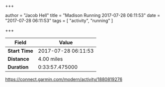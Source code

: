 +++

author = "Jacob Hell"
title = "Madison Running 2017-07-28 06:11:53"
date = "2017-07-28 06:11:53"
tags = [
    "activity", "running"
]

+++

<!--more-->

|Field  |Value  |
|--- | --- |
|**Start Time**|2017-07-28 06:11:53|
|**Distance**|4.00 miles|
|**Duration**|0:33:57.475000|

https://connect.garmin.com/modern/activity/1880819276